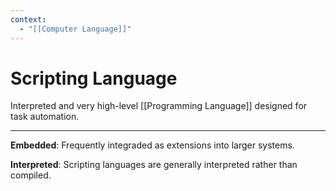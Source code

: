 ```yaml
---
context:
  - "[[Computer Language]]"
---
```


# Scripting Language

Interpreted and very high-level [[Programming Language]] designed for task automation.

---

**Embedded**: Frequently integraded as extensions into larger systems.

**Interpreted**: Scripting languages are generally interpreted rather than compiled.
